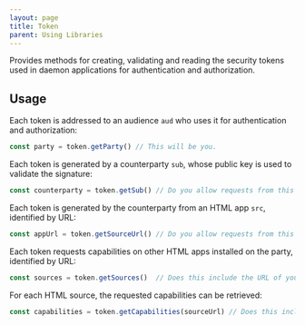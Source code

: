 ```yaml
---
layout: page
title: Token
parent: Using Libraries
---
```

Provides methods for creating, validating and reading the security tokens used
in daemon applications for authentication and authorization.

## Usage
Each token is addressed to an audience `aud` who uses it for authentication and authorization:
```typescript
const party = token.getParty() // This will be you.
```

Each token is generated by a counterparty `sub`, whose public key is used to validate the signature:
```typescript
const counterparty = token.getSub() // Do you allow requests from this daemon or system?
```

Each token is generated by the counterparty from an HTML app `src`, identified by URL:
```typescript
const appUrl = token.getSourceUrl() // Do you allow requests from this page?
```

Each token requests capabilities on other HTML apps installed on the party, identified by URL:
```typescript
const sources = token.getSources()  // Does this include the URL of your app?
```

For each HTML source, the requested capabilities can be retrieved:
```typescript
const capabilities = token.getCapabilities(sourceUrl) // Does this include the capability you offer?
```
